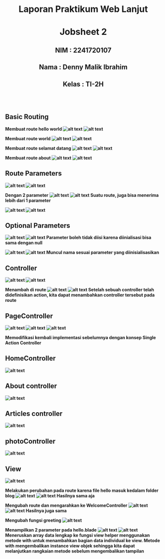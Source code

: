 # <center><strong> Laporan Praktikum Web Lanjut </center>

# <center> Jobsheet 2 </strong></center>

## <center><strong>NIM : 2241720107 <br></center>

## <center><strong>Nama : Denny Malik Ibrahim <br></center>

## <center><strong>Kelas : TI-2H</center>

<br>
<br>

## Basic Routing

Membuat route hello world
![alt text](images/image-3.png)
![alt text](images/image.png)

Membuat route world
![alt text](images/image-4.png)
![alt text](images/image-1.png)

Membuat route selamat datang
![alt text](images/image-5.png)
![alt text](images/image-2.png)

Membuat route about
![alt text](images/image-6.png)
![alt text](images/image-7.png)

## Route Parameters

![alt text](images/image-8.png)
![alt text](images/image-9.png)

Dengan 2 parameter
![alt text](images/image-10.png)
![alt text](images/image-11.png)
Suatu route, juga bisa menerima lebih dari 1 parameter

![alt text](images/image-13.png)
![alt text](images/image-12.png)

## Optional Parameters

![alt text](images/image-14.png)
![alt text](images/image-16.png)
Parameter boleh tidak diisi karena diinialisasi bisa sama dengan null

![alt text](images/image-17.png)
![alt text](images/image-18.png)
Muncul nama sesuai parameter yang diinisialisasikan

## Controller

![alt text](images/image-19.png)
![alt text](images/image-20.png)

Menambah di route
![alt text](images/image-21.png)
![alt text](images/image-22.png)
Setelah sebuah controller telah didefinisikan action, kita dapat menambahkan controller tersebut pada route

## PageController

![alt text](images/image-23.png)
![alt text](images/image-24.png)
![alt text](images/image-25.png)

Memodifikasi kembali implementasi sebelumnya dengan konsep Single Action Controller

## HomeController

![alt text](images/image-26.png)

## About controller

![alt text](images/image-27.png)

## Articles controller

![alt text](images/image-28.png)

## photoController

![alt text](images/image-29.png)

## View

![alt text](images/image-30.png)

Melakukan perubahan pada route karena file hello masuk kedalam folder blog
![alt text](images/image-31.png)
![alt text](images/image-32.png)
Hasilnya sama aja

Mengubah route dan mengarahkan ke WelcomeController
![alt text](images/image-33.png)
![alt text](images/image-34.png)
Hasilnya juga sama

Mengubah fungsi greeting
![alt text](images/image-35.png)

Menampilkan 2 parameter pada hello.blade
![alt text](images/image-36.png)
![alt text](images/image-37.png)
Meneruskan array data lengkap ke fungsi view helper menggunakan metode with untuk menambahkan bagian data individual ke view. Metode with mengembalikan instance view objek sehingga kita dapat melanjutkan rangkaian metode sebelum mengembalikan tampilan